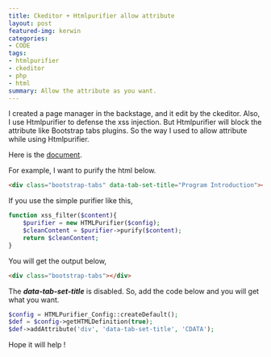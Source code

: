 ```yaml
---
title: Ckeditor + Htmlpurifier allow attribute
layout: post
featured-img: kerwin
categories:
- CODE
tags:
- htmlpurifier
- ckeditor
- php
- html
summary: Allow the attribute as you want.
---
```


I created a page manager in the backstage, and it edit by the ckeditor. Also, I use Htmlpurifier to defense the xss injection. But Htmlpurifier will block the attribute like Bootstrap tabs plugins. 
So the way I used to allow attribute while using Htmlpurifier.

Here is the [document](http://www.poultry.org.tw/htmlpurifier/docs/enduser-customize.html).

For example, I want to purify the html below.

```html
<div class="bootstrap-tabs" data-tab-set-title="Program Introduction"></div>
```

If you use the simple purifier like this,

```php
function xss_filter($content){
    $purifier = new HTMLPurifier($config);
    $cleanContent = $purifier->purify($content);
    return $cleanContent;
}
```

You will get the output below,

```html
<div class="bootstrap-tabs"></div>
```

The  ***data-tab-set-title***  is disabled. So, add the code below and you will get what you want.

```php
$config = HTMLPurifier_Config::createDefault(); 
$def = $config->getHTMLDefinition(true);
$def->addAttribute('div', 'data-tab-set-title', 'CDATA');
```

Hope it will help !
